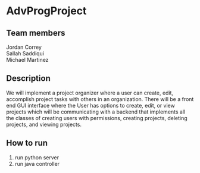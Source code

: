 # AdvProgProject
## Team members
Jordan Correy  
Sallah Saddiqui  
Michael Martinez  

## Description
We will implement a project organizer where a user can create, edit, accomplish project tasks with others in an organization. There will be a front end GUI interface where the User has options to create, edit, or view projects which will be communicating with a backend that implements all the classes of creating users with permissions, creating projects, deleting projects, and viewing projects.

## How to run
1. run python server
2. run java controller

